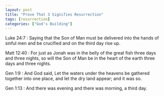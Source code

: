 ```yaml
---
layout: post
title: "Prove That 3 Signifies Resurrection"
tags: [resurrection]
categories: ["God's Building"]
---
```


Luke 24:7
: Saying that the Son of Man must be delivered into the hands of sinful men and be crucified and on the third day rise up.

Matt 12:40
: For just as Jonah was in the belly of the great fish three days and three nights, so will the Son of Man be in the heart of the earth three days and three nights.

Gen 1:9
: And God said, Let the waters under the heavens be gathered together into one place, and let the dry land appear; and it was so.

Gen 1:13
: And there was evening and there was morning, a third day.
